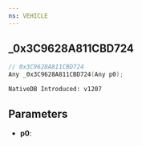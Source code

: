 ```yaml
---
ns: VEHICLE
---
```

## _0x3C9628A811CBD724

```c
// 0x3C9628A811CBD724
Any _0x3C9628A811CBD724(Any p0);
```

```
NativeDB Introduced: v1207
```

## Parameters
* **p0**:
